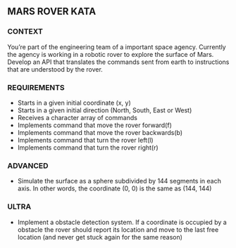 ## MARS ROVER KATA

### CONTEXT

You’re part of the engineering team of a important space agency. Currently the agency is working in a robotic rover to explore the surface of Mars. Develop an API that translates the commands sent from earth to instructions that are understood by the rover.

### REQUIREMENTS

* Starts in a given initial coordinate (x, y)
* Starts in a given initial direction (North, South, East or West)
* Receives a character array of commands
* Implements command that move the rover forward(f)
* Implements command that move the rover backwards(b)
* Implements command that turn the rover left(l)
* Implements command that turn the rover right(r)

### ADVANCED

* Simulate the surface as a sphere subdivided by 144 segments in each axis. In other words, the coordinate (0, 0) is the same as (144, 144)

### ULTRA

* Implement a obstacle detection system. If a coordinate is occupied by a obstacle the rover should report its location and move to the last free location (and never get stuck again for the same reason)
